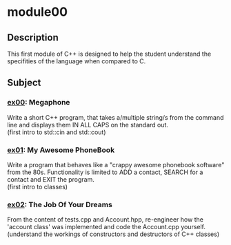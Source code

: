 # module00
## Description
This first module of C++ is designed to help the student understand the specifities of the language when compared to C.
## Subject
### [ex00](https://github.com/pweinstock/CPP/tree/master/module00/ex00): Megaphone
Write a short C++ program, that takes a/multiple string/s from the command line and displays them IN ALL CAPS on the standard out.\
(first intro to std::cin and std::cout)
### [ex01](https://github.com/pweinstock/CPP/tree/master/module00/ex01): My Awesome PhoneBook
Write a program that behaves like a "crappy awesome phonebook software" from the 80s. Functionality is limited to ADD a contact, SEARCH for a contact and EXIT the program.\
(first intro to classes)
### [ex02](https://github.com/pweinstock/CPP/tree/master/module00/ex02): The Job Of Your Dreams
From the content of tests.cpp and Account.hpp, re-engineer how the 'account class' was implemented and code the Account.cpp yourself.\
(understand the workings of constructors and destructors of C++ classes)
